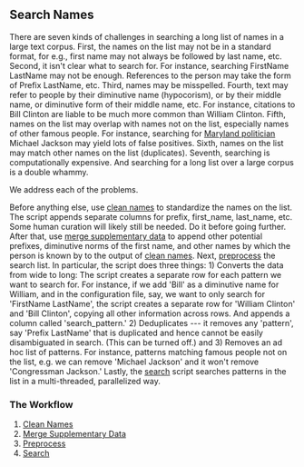 ## Search Names

There are seven kinds of challenges in searching a long list of names in a large text corpus. First, the names on the list may not be in a standard format, for e.g., first name may not always be followed by last name, etc. Second, it isn't clear what to search for. For instance, searching FirstName LastName may not be enough. References to the person may take the form of Prefix LastName, etc. Third, names may be misspelled. Fourth, text may refer to people by their diminutive name (hypocorism), or by their middle name, or diminutive form of their middle name, etc. For instance, citations to Bill Clinton are liable to be much more common than William Clinton. Fifth, names on the list may overlap with names not on the list, especially names of other famous people. For instance, searching for [Maryland politician](https://en.wikipedia.org/wiki/Michael_A._Jackson_(politician)) Michael Jackson may yield lots of false positives. Sixth, names on the list may match other names on the list (duplicates). Seventh, searching is computationally expensive. And searching for a long list over a large corpus is a double whammy.

We address each of the problems. 

Before anything else, use [clean names](clean_names/) to standardize the names on the list. The script appends separate columns for prefix, first_name, last_name, etc. Some human curation will likely still be needed. Do it before going further. After that, use [merge supplementary data](merge_supp_data/) to append other potential prefixes, diminutive norms of the first name, and other names by which the person is known by to the output of [clean names](clean_names/). Next, [preprocess](preprocess/) the search list. In particular, the script does three things: 1) Converts the data from wide to long: The script creates a separate row for each pattern we want to search for. For instance, if we add 'Bill' as a diminutive name for William, and in the configuration file, say, we want to only search for 'FirstName LastName', the script creates a separate row for 'William Clinton' and 'Bill Clinton', copying all other information across rows. And appends a column called 'search_pattern.' 2) Deduplicates --- it removes any 'pattern', say 'Prefix LastName' that is duplicated and hence cannot be easily disambiguated in search. (This can be turned off.) and 3) Removes an ad hoc list of patterns. For instance, patterns matching famous people not on the list, e.g. we can remove 'Michael Jackson' and it won't remove 'Congressman Jackson.' Lastly, the [search](search/) script searches patterns in the list in a multi-threaded, parallelized way.

### The Workflow

1. [Clean Names](clean_names/)
2. [Merge Supplementary Data](merge_supp_data/)
3. [Preprocess](preprocess/)
4. [Search](search/)
